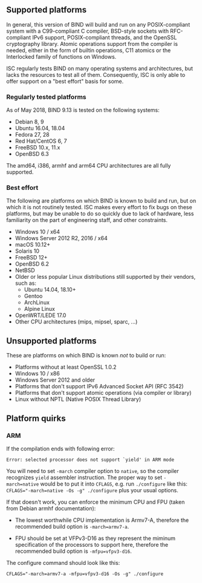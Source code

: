 <!--
 - Copyright (C) Internet Systems Consortium, Inc. ("ISC")
 -
 - This Source Code Form is subject to the terms of the Mozilla Public
 - License, v. 2.0. If a copy of the MPL was not distributed with this
 - file, You can obtain one at http://mozilla.org/MPL/2.0/.
 -
 - See the COPYRIGHT file distributed with this work for additional
 - information regarding copyright ownership.
-->
## Supported platforms

In general, this version of BIND will build and run on any POSIX-compliant
system with a C99-compliant C compiler, BSD-style sockets with RFC-compliant
IPv6 support, POSIX-compliant threads, and the OpenSSL cryptography library.
Atomic operations support from the compiler is needed, either in the form of
builtin operations, C11 atomics or the Interlocked family of functions on
Windows.

ISC regularly tests BIND on many operating systems and architectures, but
lacks the resources to test all of them. Consequently, ISC is only able to
offer support on a "best effort" basis for some.

### Regularly tested platforms

As of May 2018, BIND 9.13 is tested on the following systems:

* Debian 8, 9
* Ubuntu 16.04, 18.04
* Fedora 27, 28
* Red Hat/CentOS 6, 7
* FreeBSD 10.x, 11.x
* OpenBSD 6.3

The amd64, i386, armhf and arm64 CPU architectures are all fully supported.

### Best effort

The following are platforms on which BIND is known to build and run,
but on which it is not routinely tested. ISC makes every effort to fix bugs
on these platforms, but may be unable to do so quickly due to lack of
hardware, less familiarity on the part of engineering staff, and other
constraints.

* Windows 10 / x64
* Windows Server 2012 R2, 2016 / x64
* macOS 10.12+
* Solaris 10
* FreeBSD 12+
* OpenBSD 6.2
* NetBSD
* Older or less popular Linux distributions still supported by their vendors, such as:
    * Ubuntu 14.04, 18.10+
    * Gentoo
    * ArchLinux
    * Alpine Linux
* OpenWRT/LEDE 17.0
* Other CPU architectures (mips, mipsel, sparc, ...)

## Unsupported platforms

These are platforms on which BIND is known *not* to build or run:

* Platforms without at least OpenSSL 1.0.2
* Windows 10 / x86
* Windows Server 2012 and older
* Platforms that don't support IPv6 Advanced Socket API (RFC 3542)
* Platforms that don't support atomic operations (via compiler or library)
* Linux without NPTL (Native POSIX Thread Library)

## Platform quirks

### ARM

If the compilation ends with following error:

```
Error: selected processor does not support `yield' in ARM mode
```

You will need to set `-march` compiler option to `native`, so the compiler
recognizes `yield` assembler instruction.  The proper way to set `-march=native`
would be to put it into `CFLAGS`, e.g. run `./configure` like this:
`CFLAGS="-march=native -Os -g" ./configure` plus your usual options.

If that doesn't work, you can enforce the minimum CPU and FPU (taken from Debian
armhf documentation):

* The lowest worthwhile CPU implementation is Armv7-A, therefore the recommended
  build option is `-march=armv7-a`.

* FPU should be set at VFPv3-D16 as they represent the miminum specification of
  the processors to support here, therefore the recommended build option is
  `-mfpu=vfpv3-d16`.

The configure command should look like this:

```
CFLAGS="-march=armv7-a -mfpu=vfpv3-d16 -Os -g" ./configure
```
